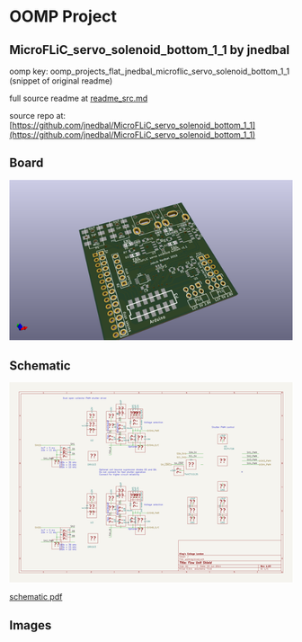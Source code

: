# OOMP Project  
## MicroFLiC_servo_solenoid_bottom_1_1  by jnedbal  
  
oomp key: oomp_projects_flat_jnedbal_microflic_servo_solenoid_bottom_1_1  
(snippet of original readme)  
  
  
  full source readme at [readme_src.md](readme_src.md)  
  
source repo at: [https://github.com/jnedbal/MicroFLiC_servo_solenoid_bottom_1_1](https://github.com/jnedbal/MicroFLiC_servo_solenoid_bottom_1_1)  
## Board  
  
[![working_3d.png](working_3d_600.png)](working_3d.png)  
## Schematic  
  
[![working_schematic.png](working_schematic_600.png)](working_schematic.png)  
  
[schematic pdf](working_schematic.pdf)  
## Images  
